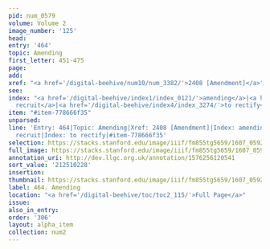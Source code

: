 ```yaml
---
pid: num_0579
volume: Volume 2
image_number: '125'
head:
entry: '464'
topic: Amending
first_letter: 451-475
page:
add:
xref: "<a href='/digital-beehive/num10/num_3382/'>2408 [Amendment]</a>"
see:
index: "<a href='/digital-beehive/index1/index_0121/'>amending</a>|<a href='/digital-beehive/index4/index_3273/'>to
  recruit</a>|<a href='/digital-beehive/index4/index_3274/'>to rectify</a>"
item: "#item-778666f35"
unparsed:
line: 'Entry: 464|Topic: Amending|Xref: 2408 [Amendment]|Index: amending|Index: to
  recruit|Index: to rectify|#item-778666f35'
selection: https://stacks.stanford.edu/image/iiif/fm855tg5659/1607_0592/264,228,3074,716/full/0/default.jpg
full_image: https://stacks.stanford.edu/image/iiif/fm855tg5659/1607_0592/full/full/0/default.jpg
annotation_uri: http://dev.llgc.org.uk/annotation/1576256120541
sort_value: '212510228'
insertion:
thumbnail: https://stacks.stanford.edu/image/iiif/fm855tg5659/1607_0592/264,228,600,180/250,/0/default.jpg
label: 464. Amending
location: "<a href='/digital-beehive/toc/toc2_115/'>Full Page</a>"
issue:
also_in_entry:
order: '306'
layout: alpha_item
collection: num2
---
```

